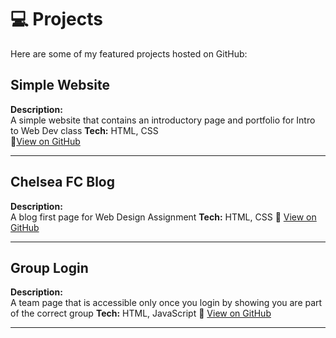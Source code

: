 # 💻 Projects

Here are some of my featured projects hosted on GitHub:

## Simple Website
**Description:**  
A simple website that contains an introductory page and portfolio for Intro to Web Dev class
**Tech:** HTML, CSS  
🔗[View on GitHub](https://pranavrupani.github.io/HTTP-5110-Introduction-to-Web-Development/)


---

## Chelsea FC Blog
**Description:**  
A blog first page for Web Design Assignment
**Tech:** HTML, CSS
🔗 [View on GitHub](https://pranavrupani.github.io/Web-Design-Blog/)

---

## Group Login
**Description:**  
A team page that is accessible only once you login by showing you are part of the correct group
**Tech:** HTML, JavaScript
🔗 [View on GitHub](https://pranavrupani.github.io/JS-Group-login/)

---
